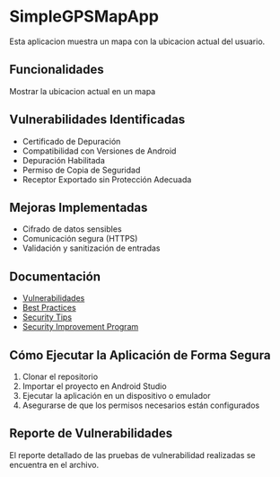 # SimpleGPSMapApp

Esta aplicacion muestra un mapa con la ubicacion actual del usuario.

## Funcionalidades

Mostrar la ubicacion actual en un mapa

## Vulnerabilidades Identificadas
  - Certificado de Depuración
  - Compatibilidad con Versiones de Android
  - Depuración Habilitada
  - Permiso de Copia de Seguridad
  - Receptor Exportado sin Protección Adecuada

## Mejoras Implementadas
- Cifrado de datos sensibles
- Comunicación segura (HTTPS)
- Validación y sanitización de entradas
  
## Documentación 
- [Vulnerabilidades](vunerabilidades.md)
- [Best Practices](best_practices.md)
- [Security Tips](security_tips.md)
- [Security Improvement Program](security_improvement_program.md)

## Cómo Ejecutar la Aplicación de Forma Segura
1. Clonar el repositorio
2. Importar el proyecto en Android Studio
3. Ejecutar la aplicación en un dispositivo o emulador
4. Asegurarse de que los permisos necesarios están configurados
   
## Reporte de Vulnerabilidades
El reporte detallado de las pruebas de vulnerabilidad realizadas se encuentra en el archivo.

